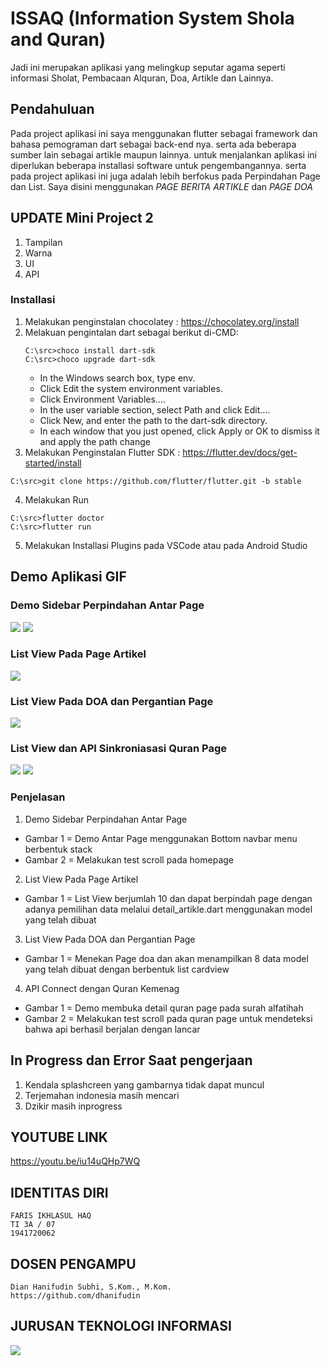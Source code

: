 # ISSAQ (Information System Shola and Quran)

Jadi ini merupakan aplikasi yang melingkup seputar agama seperti informasi Sholat, Pembacaan Alquran, Doa, Artikle dan Lainnya.

## Pendahuluan

Pada project aplikasi ini saya menggunakan flutter sebagai framework dan bahasa pemograman dart sebagai back-end nya. serta ada beberapa sumber lain sebagai artikle maupun lainnya. untuk menjalankan aplikasi ini diperlukan beberapa installasi software untuk pengembangannya.
serta pada project aplikasi ini juga adalah lebih berfokus pada Perpindahan Page dan List. Saya disini menggunakan *PAGE BERITA ARTIKLE* dan *PAGE DOA*

## UPDATE Mini Project 2
1. Tampilan 
2. Warna
3. UI 
4. API

### Installasi 

1. Melakukan penginstalan chocolatey : https://chocolatey.org/install
2. Melakuan pengintalan dart sebagai berikut di-CMD:
   ```
   C:\src>choco install dart-sdk
   C:\src>choco upgrade dart-sdk
   ```
      - In the Windows search box, type env.
      - Click Edit the system environment variables.
      - Click Environment Variables….
      - In the user variable section, select Path and click Edit…. 
      - Click New, and enter the path to the dart-sdk directory.
      - In each window that you just opened, click Apply or OK to dismiss it and apply the path change
3. Melakukan Penginstalan Flutter SDK : https://flutter.dev/docs/get-started/install
  ```
  C:\src>git clone https://github.com/flutter/flutter.git -b stable
  ```
4. Melakukan Run
 ```
C:\src>flutter doctor
C:\src>flutter run

```
5. Melakukan Installasi Plugins pada VSCode atau pada Android Studio

## Demo Aplikasi GIF

### Demo Sidebar Perpindahan Antar Page
![](gif/bottomnavbar.gif)
   ![](gif/scrollview.gif)

### List View Pada Page Artikel
![](gif/artikelpage.gif)


### List View Pada DOA dan Pergantian Page
![](gif/doapage.gif)

### List View dan API Sinkroniasasi Quran Page
![](gif/quran1.gif)
   ![](gif/quran2scroll.gif)


### Penjelasan

1. Demo Sidebar Perpindahan Antar Page

* Gambar 1 = Demo Antar Page menggunakan Bottom navbar menu berbentuk stack
* Gambar 2 = Melakukan test scroll pada homepage

2. List View Pada Page Artikel

* Gambar 1 = List View berjumlah 10 dan dapat berpindah page dengan adanya pemilihan data melalui detail_artikle.dart menggunakan model yang telah dibuat

3. List View Pada DOA dan Pergantian Page

* Gambar 1 = Menekan  Page doa dan akan menampilkan 8 data model yang telah dibuat dengan berbentuk list cardview

4. API Connect dengan Quran Kemenag
* Gambar 1 = Demo membuka detail quran page pada surah alfatihah
* Gambar 2 = Melakukan test scroll pada quran page untuk mendeteksi bahwa api berhasil berjalan dengan lancar

## In Progress dan Error Saat pengerjaan

1. Kendala splashcreen yang gambarnya tidak dapat muncul
2. Terjemahan indonesia masih mencari
3. Dzikir masih inprogress

## YOUTUBE LINK
https://youtu.be/iu14uQHp7WQ

## IDENTITAS DIRI
```
FARIS IKHLASUL HAQ
TI 3A / 07
1941720062
```
## DOSEN PENGAMPU
```
Dian Hanifudin Subhi, S.Kom., M.Kom.
https://github.com/dhanifudin
```
## JURUSAN TEKNOLOGI INFORMASI
![](gif/JTI.png)


